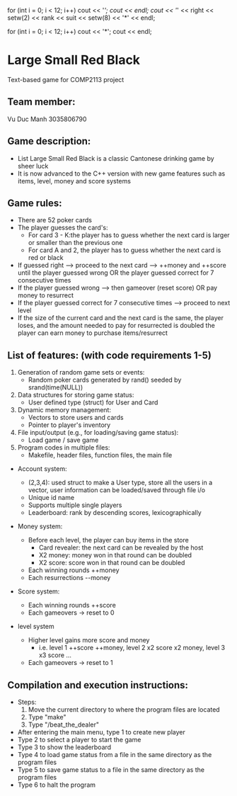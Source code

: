 for (int i = 0; i < 12; i++)
    cout << '*';
  cout << endl;
  cout << '*' << right << setw(2) << rank << suit << setw(8) << '*' << endl;


for (int i = 0; i < 12; i++)
    cout << '*';
  cout << endl;




Large Small Red Black 
=====================
Text-based game for COMP2113 project

Team member:
-----------------------

Vu Duc Manh 3035806790

Game description:
----------------------
  - List Large Small Red Black is a classic Cantonese drinking game by sheer luck
  - It is now advanced to the C++ version with new game features such as items, level, money and score systems

Game rules:
---------------------
  - There are 52 poker cards 
  - The player guesses the card's:
      - For card 3 - K:the player has to guess whether the next card is larger or smaller than the previous one 
      - For card A and 2, the player has to guess whether the next card is red or black 
  - If guessed right --> proceed to the next card --> ++money and ++score until the player guessed wrong OR the player guessed correct for 7 consecutive times 
  - If the player guessed wrong --> then gameover (reset score) OR pay money to resurrect
  - If the player guessed correct for 7 consecutive times --> proceed to next level
  - If the size of the current card and the next card is the same, the player loses, and the amount needed to pay for resurrected is doubled
  the player can earn money to purchase items/resurrect


List of features: (with code requirements 1-5)
------------------------------------------------------
1. Generation of random game sets or events:
    - Random poker cards generated by rand() seeded by srand(time(NULL))
2. Data structures for storing game status:
    - User defined type (struct) for User and Card
3. Dynamic memory management:
    - Vectors to store users and cards
    - Pointer to player's inventory
4. File input/output (e.g., for loading/saving game status):
    - Load game / save game
5. Program codes in multiple files:
    - Makefile, header files, function files, the main file

- Account system:
  - (2,3,4): used struct to make a User type, store all the users in a vector, user information can be loaded/saved through file i/o
  - Unique id name
  - Supports multiple single players
  - Leaderboard: rank by descending scores, lexicographically

- Money system:
  - Before each level, the player can buy items in the store
     - Card revealer: the next card can be revealed by the host
     - X2 money: money won in that round can be doubled
     - X2 score: score won in that round can be doubled
  - Each winning rounds ++money
  - Each resurrections --money

- Score system:
  - Each winning rounds ++score
  - Each gameovers -> reset to 0
  
- level system
  - Higher level gains more score and money
    - i.e. level 1 ++score ++money, level 2 x2 score x2 money, level 3 x3 score ...
  - Each gameovers -> reset to 1

Compilation and execution instructions:
----------------------------------------------------
 - Steps:
   1. Move the current directory to where the program files are located 
   2. Type "make"
   3. Type "/beat_the_dealer"
 - After entering the main menu, type 1 to create new player
 - Type 2 to select a player to start the game
 - Type 3 to show the leaderboard
 - Type 4 to load game status from a file in the same directory as the program files
 - Type 5 to save game status to a file in the same directory as the program files
 - Type 6 to halt the program

